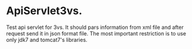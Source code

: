 # ApiServlet3vs.
Test api servlet for 3vs.
It should pars information from xml file and after request send it in json format file.
The most important restriction is to use only jdk7 and tomcat7's libraries.
